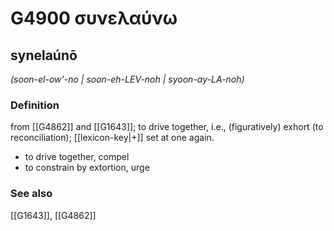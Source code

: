 # G4900 συνελαύνω

## synelaúnō

_(soon-el-ow'-no | soon-eh-LEV-noh | syoon-ay-LA-noh)_

### Definition

from [[G4862]] and [[G1643]]; to drive together, i.e., (figuratively) exhort (to reconciliation); [[lexicon-key|+]] set at one again.

- to drive together, compel
- to constrain by extortion, urge

### See also

[[G1643]], [[G4862]]

